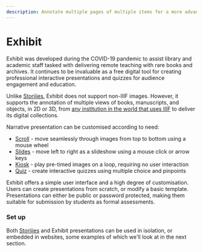 ```yaml
---
description: Annotate multiple pages of multiple items for a more advanced presentation
---
```


# Exhibit

Exhibit was developed during the COVID-19 pandemic to assist library and academic staff tasked with delivering remote teaching with rare books and archives. It continues to be invaluable as a free digital tool for creating professional interactive presentations and quizzes for audience engagement and education.

Unlike [Storiiies](storiiies.md), Exhibit does not support non-IIIF images. However, it supports the annotation of multiple views of books, manuscripts, and objects, in 2D or 3D, from [any institution in the world that uses IIIF](https://iiif.io/guides/finding\_resources/) to deliver its digital collections.

Narrative presentation can be customised according to need:

* [Scroll](https://www.exhibit.so/docs/scroll-template) - move seamlessly through images from top to bottom using a mouse wheel
* [Slides](https://www.exhibit.so/docs/slides-template) - move left to right as a slideshow using a mouse click or arrow keys
* [Kiosk](https://www.exhibit.so/docs/kiosk-template) - play pre-timed images on a loop, requiring no user interaction
* [Quiz](https://www.exhibit.so/docs/quiz-template) - create interactive quizzes using multiple choice and pinpoints

Exhibit offers a simple user interface and a high degree of customisation. Users can create presentations from scratch, or modify a basic template. Presentations can either be public or password protected, making them suitable for submission by students as formal assessments.

### Set up



Both [Storiiies](storiiies.md) and Exhibit presentations can be used in isolation, or embedded in websites, some examples of which we'll look at in the next section.
